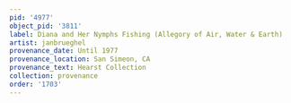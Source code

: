 ```yaml
---
pid: '4977'
object_pid: '3811'
label: Diana and Her Nymphs Fishing (Allegory of Air, Water & Earth)
artist: janbrueghel
provenance_date: Until 1977
provenance_location: San Simeon, CA
provenance_text: Hearst Collection
collection: provenance
order: '1703'
---
```

